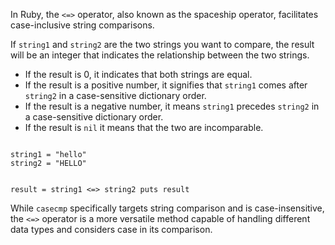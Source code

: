 In Ruby, the `<=>` operator, also known as the 
spaceship operator, facilitates case-inclusive 
string comparisons.

If `string1` and `string2` are the two 
strings you want to compare, the result
will be an integer that indicates the 
relationship between the two strings.

- If the result is 0, it indicates that both strings are equal.
- If the result is a positive number, it signifies that `string1` comes after `string2` in a case-sensitive dictionary order.
- If the result is a negative number, it means `string1` precedes `string2` in a case-sensitive dictionary order.
- If the result is `nil` it means that the two are incomparable.

<codeblock language="ruby" type="lesson">
<code>
string1 = "hello"
string2 = "HELLO"

result = string1 <=> string2
puts result
</code>
</codeblock>

While `casecmp` specifically targets string 
comparison and is case-insensitive, the `<=>` 
operator is a more versatile method capable of 
handling different data types and considers case in 
its comparison.